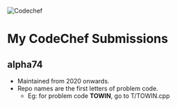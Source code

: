 ![Codechef](https://cdn.codechef.com/sites/all/themes/abessive/cc-logo-sd.svg)

# My CodeChef Submissions
## alpha74

- Maintained from 2020 onwards.
- Repo names are the first letters of problem code.
  - Eg: for problem code __TOWIN__, go to T/TOWIN.cpp
